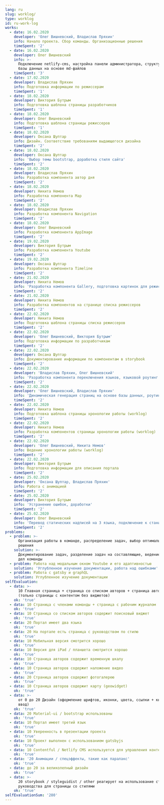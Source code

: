 ```yaml
---
lang: ru
slug: worklog/
type: worklog
id: ru-work-log
works:
  - date: 16.02.2020
    developer: 'Олег Вишневский, Владислав Пряхин'
    info: Начало проекта. Сбор команды. Организационные решения
    timeSpent: '2'
  - date: 16.02.2020
    developer: Олег Вишневский
    info: >-
      Подключение netlify-cms, настройка панели администратора, структурирование
      базы данных на основе md-файлов
    timeSpent: '3'
  - date: 17.02.2020
    developer: Владислав Пряхин
    info: Подготовка информации по режиссерам
    timeSpent: '1'
  - date: 18.02.2020
    developer: Виктория Бутрым
    info: Подготовка шаблона страницы разработчиков
    timeSpent: '1'
  - date: 18.02.2020
    developer: Олег Вишневский
    info: Подготовка шаблона страницы режиссеров
    timeSpent: '1'
  - date: 18.02.2020
    developer: Оксана Шуптар
    info: Дизайн. Соответствие требованиям выдающегося дизайна
    timeSpent: '2'
  - date: 18.02.2020
    developer: Оксана Шуптар
    info: 'Выбор темы bootstrap, доработка стиля сайта'
    timeSpent: '2'
  - date: 18.02.2020
    developer: Владислав Пряхин
    info: Разработка компонента автор дня
    timeSpent: '2'
  - date: 18.02.2020
    developer: Никита Немов
    info: Разработка компонента Map
    timeSpent: '2'
  - date: 18.02.2020
    developer: Владислав Пряхин
    info: Разработка компонента Navigation
    timeSpent: '2'
  - date: 18.02.2020
    developer: Олег Вишневский
    info: Разработка компонента AppImage
    timeSpent: '2'
  - date: 19.02.2020
    developer: Виктория Бутрым
    info: Разработка компонента Youtube
    timeSpent: '2'
  - date: 19.02.2020
    developer: Оксана Шуптар
    info: Разработка компонента Timeline
    timeSpent: '2'
  - date: 21.02.2020
    developer: Никита Немов
    info: 'Разработка компонента Gallery, подготовка картинок для режиссеров'
    timeSpent: '2'
  - date: 21.02.2020
    developer: Никита Немов
    info: Разработка компонентов на странице списка режиссеров
    timeSpent: '2'
  - date: 22.02.2020
    developer: Никита Немов
    info: Подготовка шаблона страницы списка режиссеров
    timeSpent: '2'
  - date: 22.02.2020
    developer: 'Олег Вишневский, Виктория Бутрым'
    info: Подготовка информации по разработчикам
    timeSpent: '2'
  - date: 22.02.2020
    developer: Оксана Шуптар
    info: Документирование информации по компонентам в storybook
    timeSpent: '2'
  - date: 22.02.2020
    developer: 'Владислав Пряхин, Олег Вишневский'
    info: 'Разработка компонента переключения языков, языковой роутинг'
    timeSpent: '2'
  - date: 22.02.2020
    developer: 'Олег Вишневский, Владислав Пряхин'
    info: 'Динамическая генерация страниц на основе базы данных, роутинг страниц'
    timeSpent: '2'
  - date: 22.02.2020
    developer: Никита Немов
    info: Подготовка шаблона страницы хронологии работы (worklog)
    timeSpent: '2'
  - date: 22.02.2020
    developer: Никита Немов
    info: Разработка компонентов страницы хронологии работы (worklog)
    timeSpent: '2'
  - date: 22.02.2020
    developer: 'Олег Вишневский, Никита Немов'
    info: Ведение хронологии работы (worklog)
    timeSpent: '2'
  - date: 22.02.2020
    developer: Виктория Бутрым
    info: Подготовка информации для описания портала
    timeSpent: '2'
  - date: 25.02.2020
    developer: 'Оксана Шуптар, Владислав Пряхин'
    info: Работа с анимацией
    timeSpent: '2'
  - date: 25.02.2020
    developer: Виктория Бутрым
    info: 'Устранение ошибок, доработки'
    timeSpent: '2'
  - date: 25.02.2020
    developer: Олег Вишневский
    info: 'Перевод статических надписей на 3 языка, подключение к станицам'
    timeSpent: '2'
problems:
  - problem: >-
      Организация работы в команде, распределение задач, выбор оптимального
      решения
    solution: >-
      Документирование задач, разделение задач на составляющие, ведение списка
      дел команды
  - problem: Работа над модальным окном Youtube и его адаптивностью
    solution: 'Углубленное изучение документации, работа над ошибками'
  - problem: Работа с gatsby и graphQL
    solution: Углубленное изучение документации
selfEvaluation:
  - data: >-
      10 Главная страница + страница со списком авторов + страница авторов
      (только страницы с контентом без виджетов)
    ok: 'true'
  - data: 10 Страница с членами команды + страница с рабочим журналом
    ok: 'true'
  - data: 10 Страница со списком авторов содержит поисковый виджет
    ok: 'true'
  - data: 20 Портал имеет два языка
    ok: 'true'
  - data: 20 На портале есть страница с руководством по стилю
    ok: 'true'
  - data: 10 Мобильная версия смотрится хорошо
    ok: 'true'
  - data: 10 Версия для iPad / планшета смотрится хорошо
    ok: 'true'
  - data: 10 Страница авторов содержит временную шкалу
    ok: 'true'
  - data: 10 Страница авторов содержит наложение видео
    ok: 'true'
  - data: 20 Страница авторов содержит фотогалерею
    ok: 'true'
  - data: 10 Страница авторов содержит карту (geowidget)
    ok: 'true'
  - data: >-
      от 0 до 20 Дизайн (оформление шрифтов, иконки, цвета, ссылки + кнопки +
      ввод)
    ok: 'true'
  - data: 20 Material-ui / bootstrap использованы
    ok: 'true'
  - data: 10 Портал имеет третий язык
    ok: 'true'
  - data: 10 Уверенность в презентации проекта
    ok: 'true'
  - data: 10 Проект выполнен с использованием gatsbyjs
    ok: 'true'
  - data: 10 Contentful / Netlify CMS используется для управления контентом
    ok: 'true'
  - data: '20 Анимации / спецэффекты, такие как паралакс'
    ok: 'true'
  - data: до 20 за великолепный дизайн
    ok: 'true'
  - data: >-
      20 storybook / styleguidist / other реагирует на использование стилевого
      руководства для страницы со стилями
    ok: 'true'
selfEvaluationSum: '280'
---
```


